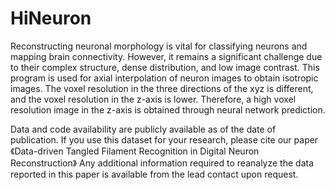 # HiNeuron
Reconstructing neuronal morphology is vital for classifying neurons and mapping brain connectivity. However, it remains a significant challenge due to their complex structure, dense distribution, and low image contrast. 
This program is used for axial interpolation of neuron images to obtain isotropic images. 
The voxel resolution in the three directions of the xyz is different, and the voxel resolution in the z-axis is lower. 
Therefore, a high voxel resolution image in the z-axis is obtained through neural network prediction.

Data and code availability are publicly available as of the date of publication.
If you use this dataset for your research, please cite our paper 《Data-driven Tangled Filament Recognition in Digital Neuron Reconstruction》
Any additional information required to reanalyze the data reported in this paper is available from the lead contact upon request.
